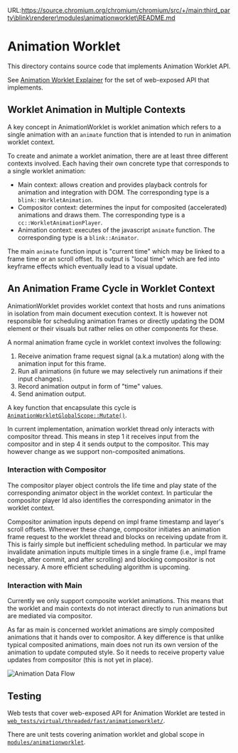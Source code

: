 URL:https://source.chromium.org/chromium/chromium/src/+/main:third_party\blink\renderer\modules\animationworklet\README.md
# Animation Worklet

This directory contains source code that implements Animation Worklet API.

See [Animation Worklet Explainer](https://github.com/WICG/animation-worklet/blob/gh-pages/README.md)
for the set of web-exposed API that implements.


## Worklet Animation in Multiple Contexts

A key concept in AnimationWorklet is  worklet animation which refers to a single animation with an
`animate` function that is intended to run in animation worklet context.

To create and animate a worklet animation, there are at least three different contexts involved.
Each having their own concrete type that corresponds to a single worklet animation:

 * Main context: allows creation and provides playback controls for animation and integration with
   DOM. The corresponding type is a `blink::WorkletAnimation`.
 * Compositor context: determines the input for composited (accelerated) animations and draws them.
   The corresponding type is a `cc::WorkletAnimationPlayer`.
 * Animation context: executes of the javascript `animate` function. The corresponding type is a
   `blink::Animator`.

The main `animate` function input is "current time" which may be linked to a frame time or 
an scroll offset. Its output is "local time" which are fed into keyframe effects which eventually
lead to a visual update.


## An Animation Frame Cycle in Worklet Context

AnimationWorklet provides worklet context that hosts and runs animations in isolation from main
document execution context. It is however not responsible for scheduling animation frames or
directly updating the DOM element or their visuals but rather relies on other components for these.

A normal animation frame cycle in worklet context involves the following:

1. Receive animation frame request signal (a.k.a mutation) along with the animation input for this
   frame.
2. Run all animations (in future we may selectively run animations if their input changes).
3. Record animation output in form of "time" values.
4. Send animation output.

A key function that encapsulate this cycle is [`AnimationWorkletGlobalScope::Mutate()`](./AnimationWorkletGlobalScope.cpp).

In current implementation, animation worklet thread only interacts with compositor thread. This
means in step 1 it receives input from the compositor and in step 4 it sends output to the
compositor. This may however change as we support non-composited animations.

### Interaction with Compositor

The compositor player object controls the life time and play state of the corresponding animator
object in the worklet context. In particular the compositor player Id also identifies the
corresponding animator in the worklet context.

Compositor animation inputs depend on impl frame timestamp and layer's scroll offsets. Whenever
these change, compositor initiates an animation frame request to the worklet thread and blocks on
receiving update from it. This is fairly simple but inefficient scheduling method. In particular we
may invalidate animation inputs multiple times in a single frame (i.e., impl frame begin, after
commit, and after scrolling) and blocking compositor is not necessary. A more efficient scheduling
algorithm is upcoming.


### Interaction with Main

Currently we only support composite worklet animations. This means that the worklet and main
contexts do not interact directly to run animations but are mediated via compositor.

As far as main is concerned worklet animations are simply composited animations that it hands over
to compositor. A key difference is that unlike typical composited animations, main does not run its
own version of the animation to update computed style. So it needs to receive property value
updates from compositor (this is not yet in place).

![Animation Data Flow](./doc/animation-data-flow.png "Animation Data Flow")

## Testing

Web tests that cover web-exposed API for Animation Worklet are tested in 
[`web_tests/virtual/threaded/fast/animationworklet/`](../../../web_tests/virtual/threaded/fast/animationworklet/).

There are unit tests covering animation worklet and global scope in [`modules/animationworklet`](.).
